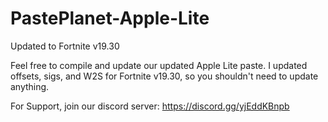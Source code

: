 # PastePlanet-Apple-Lite
Updated to Fortnite v19.30

Feel free to compile and update our updated Apple Lite paste. I updated offsets, sigs, and W2S for Fortnite v19.30, so you shouldn't need to update anything.

For Support, join our discord server: https://discord.gg/yjEddKBnpb

